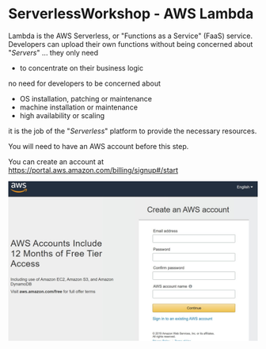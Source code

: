 # ServerlessWorkshop - AWS Lambda

Lambda is the AWS Serverless, or "Functions as a Service" (FaaS) service.
Developers can upload their own functions without being concerned about "*Servers*" ... they only need
- to concentrate on their business logic

no need for developers to be concerned about
- OS installation, patching or maintenance
- machine installation or maintenance
- high availability or scaling

it is the job of the "*Serverless*" platform to provide the necessary resources.

You will need to have an AWS account before this step.

You can create an account at https://portal.aws.amazon.com/billing/signup#/start

![](images/AWS-SIGNUP.JPG)
